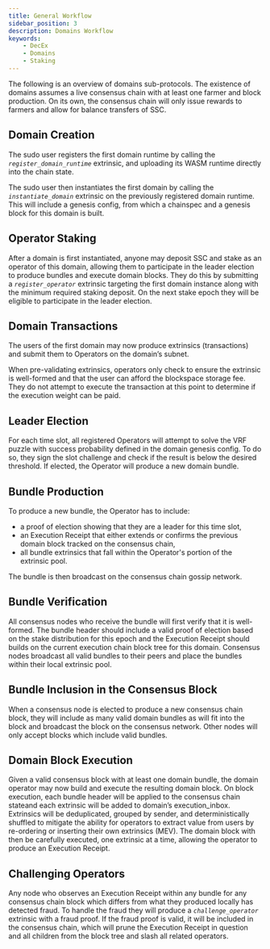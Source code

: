 ```yaml
---
title: General Workflow
sidebar_position: 3
description: Domains Workflow
keywords:
    - DecEx
    - Domains
    - Staking
---
```

 The following is an overview of domains sub-protocols. The existence of domains assumes a live consensus chain with at least one farmer and block production. On its own, the consensus chain will only issue rewards to farmers and allow for balance transfers of SSC. 
    
## Domain Creation
    
The sudo user registers the first domain runtime by calling the *`register_domain_runtime`* extrinsic, and uploading its WASM runtime directly into the chain state. 

The sudo user then instantiates the first domain by calling the *`instantiate_domain`* extrinsic on the previously registered domain runtime. This will include a genesis config, from which a chainspec and a genesis block for this domain is built. 
    
## Operator Staking
    
After a domain is first instantiated, anyone may deposit SSC and stake as an operator of this domain, allowing them to participate in the leader election to produce bundles and execute domain blocks. 
They do this by submitting a *`register_operator`* extrinsic targeting the first domain instance along with the minimum required staking deposit. On the next stake epoch they will be eligible to participate in the leader election. 

    
## Domain Transactions
    
The users of the first domain may now produce extrinsics (transactions) and submit them to Operators on the domain’s subnet.

When pre-validating extrinsics, operators only check to ensure the extrinsic is well-formed and that the user can afford the blockspace storage fee. They do not attempt to execute the transaction at this point to determine if the execution weight can be paid.
    
## Leader Election
    
For each time slot, all registered Operators will attempt to solve the VRF puzzle with success probability defined in the domain genesis config. To do so, they sign the slot challenge and check if the result is below the desired threshold. If elected, the Operator will produce a new domain bundle. 
    
## Bundle Production
    
To produce a new bundle, the Operator has to include: 
- a proof of election showing that they are a leader for this time slot, 
- an Execution Receipt that either extends or confirms the previous domain block tracked on the consensus chain, 
- all bundle extrinsics that fall within the Operator's portion of the extrinsic pool. 

The bundle is then broadcast on the consensus chain gossip network. 
    
## Bundle Verification
    
All consensus nodes who receive the bundle will first verify that it is well-formed. The bundle header should include a valid proof of election based on the stake distribution for this epoch and the Execution Receipt should builds on the current execution chain block tree for this domain.
Consensus nodes broadcast all valid bundles to their peers and place the bundles within their local extrinsic pool.
    
## Bundle Inclusion in the Consensus Block
    
When a consensus node is elected to produce a new consensus chain block, they will include as many valid domain bundles as will fit into the block and broadcast the block on the consensus network. Other nodes will only accept blocks which include valid bundles. 
    
## Domain Block Execution
    
Given a valid consensus block with at least one domain bundle, the domain operator may now build and execute the resulting domain block. 
On block execution, each bundle header will be applied to the consensus chain stateand each extrinsic will be added to domain’s execution_inbox. 
Extrinsics will be deduplicated, grouped by sender, and deterministically shuffled to mitigate the ability for operators to extract value from users by re-ordering or inserting their own extrinsics (MEV). 
The domain block with then be carefully executed, one extrinsic at a time, allowing the operator to produce an Execution Receipt.
    
## Challenging Operators
    
Any node who observes an Execution Receipt within any bundle for any consensus chain block which differs from what they produced locally has detected fraud. To handle the fraud they will produce a *`challenge_operator`* extrinsic with a fraud proof. If the fraud proof is valid, it will be included in the consensus chain, which will prune the Execution Receipt in question and all children from the block tree and slash all related operators. 
    